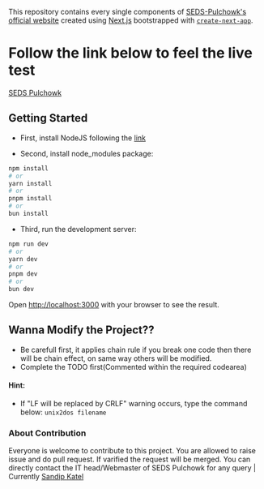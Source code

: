 This repository contains every single components of [SEDS-Pulchowk's official website](https://seds.pcampus.edu.np) created using [Next.js](https://nextjs.org/) bootstrapped with [`create-next-app`](https://github.com/vercel/next.js/tree/canary/packages/create-next-app). 


# Follow the link below to feel the live test
[SEDS Pulchowk](https://seds.pcampus.edu.np)

## Getting Started
- First, install NodeJS following the [link](https://nodejs.org/en/download/package-manager)

- Second, install node_modules package:

```bash
npm install
# or
yarn install
# or
pnpm install
# or
bun install
```

- Third, run the development server:

```bash
npm run dev
# or
yarn dev
# or
pnpm dev
# or
bun dev
```

Open [http://localhost:3000](http://localhost:3000) with your browser to see the result.

## Wanna Modify the Project??
- Be carefull first, it applies chain rule if you break one code then there will be chain effect, on same way others will be modified.
- Complete the TODO first(Commented within the required codearea)

#### Hint:
 - If "LF will be replaced by CRLF" warning occurs, type the command below:
    ```unix2dos filename```

### About Contribution
Everyone is welcome to contribute to this project.
You are allowed to raise issue and do pull request. If varified the request will be merged.
You can directly contact the IT head/Webmaster of SEDS Pulchowk for any query | Currently [Sandip Katel](https://github.com/sandipkatel)